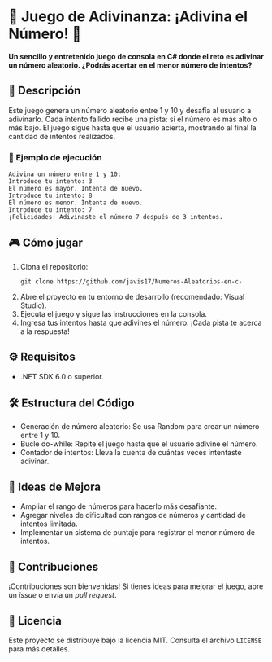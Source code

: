 # 🎲 Juego de Adivinanza: ¡Adivina el Número! 🎲

**Un sencillo y entretenido juego de consola en C# donde el reto es adivinar un número aleatorio. ¿Podrás acertar en el menor número de intentos?**

## 📜 Descripción

Este juego genera un número aleatorio entre 1 y 10 y desafía al usuario a adivinarlo. Cada intento fallido recibe una pista: si el número es más alto o más bajo. El juego sigue hasta que el usuario acierta, mostrando al final la cantidad de intentos realizados.

### 🚀 Ejemplo de ejecución

```plaintext
Adivina un número entre 1 y 10:
Introduce tu intento: 3
El número es mayor. Intenta de nuevo.
Introduce tu intento: 8
El número es menor. Intenta de nuevo.
Introduce tu intento: 7
¡Felicidades! Adivinaste el número 7 después de 3 intentos.
```
## 🎮 Cómo jugar

   1. Clona el repositorio:
      ```plaintext
      git clone https://github.com/javis17/Numeros-Aleatorios-en-c-
      ```
   2. Abre el proyecto en tu entorno de desarrollo (recomendado: Visual Studio).
   3. Ejecuta el juego y sigue las instrucciones en la consola.
   4. Ingresa tus intentos hasta que adivines el número. ¡Cada pista te acerca a la respuesta!

## ⚙️ Requisitos
   - .NET SDK 6.0 o superior.

## 🛠️ Estructura del Código
   - Generación de número aleatorio: Se usa Random para crear un número entre 1 y 10.
   - Bucle do-while: Repite el juego hasta que el usuario adivine el número.
   - Contador de intentos: Lleva la cuenta de cuántas veces intentaste adivinar.

## 🧩 Ideas de Mejora
  - Ampliar el rango de números para hacerlo más desafiante.
  - Agregar niveles de dificultad con rangos de números y cantidad de intentos limitada.
  - Implementar un sistema de puntaje para registrar el menor número de intentos.

## 🤝 Contribuciones
¡Contribuciones son bienvenidas! Si tienes ideas para mejorar el juego, abre un *issue* o envía un *pull request*.

## 📄 Licencia
Este proyecto se distribuye bajo la licencia MIT. Consulta el archivo `LICENSE` para más detalles.
